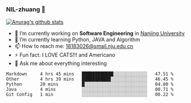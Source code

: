 ### NIL-zhuang 👋

<!--
**NIL-zhuang/NIL-zhuang** is a ✨ _special_ ✨ repository because its `README.md` (this file) appears on your GitHub profile.

Here are some ideas to get you started:

- 🔭 I’m currently working on ...
- 🌱 I’m currently learning ...
- 👯 I’m looking to collaborate on ...
- 🤔 I’m looking for help with ...
- 💬 Ask me about ...
- 📫 How to reach me: ...
- 😄 Pronouns: ...
- ⚡ Fun fact: ...
-->

[![Anurag's github stats](https://github-readme-stats.vercel.app/api?username=NIL-zhuang)](https://github.com/anuraghazra/github-readme-stats)

- 🔭 I’m currently working on **Software Engineering** in [Nanjing University](https://www.nju.edu.cn/)
- 🌱 I’m currently learning Python, JAVA and Algorithm
- 📫 How to reach me: 18183026@smail.nju.edu.cn
- ⚡ Fun fact: I LOVE CATS!!! and Americano
- 💬 Ask me about everything interesting

<!--START_SECTION:waka-->
```text
Markdown     4 hrs 45 mins   ████████████░░░░░░░░░░░░░   47.51 % 
Other        4 hrs 39 mins   ███████████░░░░░░░░░░░░░░   46.45 % 
Python       28 mins         █░░░░░░░░░░░░░░░░░░░░░░░░   04.80 % 
Java         4 mins          ░░░░░░░░░░░░░░░░░░░░░░░░░   00.71 % 
Git Config   1 min           ░░░░░░░░░░░░░░░░░░░░░░░░░   00.22 %
```
<!--END_SECTION:waka-->